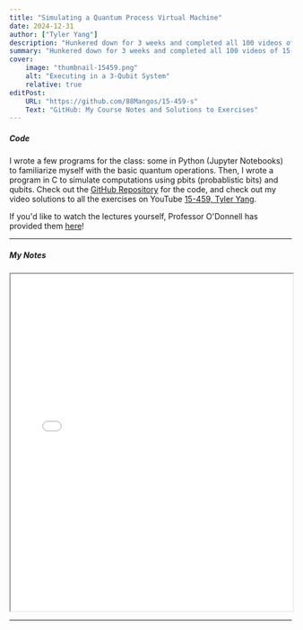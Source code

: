 ```yaml
---
title: "Simulating a Quantum Process Virtual Machine" 
date: 2024-12-31
author: ["Tyler Yang"]
description: "Hunkered down for 3 weeks and completed all 100 videos of 15-459 Undergraduate Quantum Computation. Thank you to Professor O'Donnell for providing the content online for free!"
summary: "Hunkered down for 3 weeks and completed all 100 videos of 15-459 Undergraduate Quantum Computation. Thank you to Professor O'Donnell for providing the content online for free!"
cover:
    image: "thumbnail-15459.png"
    alt: "Executing in a 3-Qubit System"
    relative: true
editPost:
    URL: "https://github.com/88Mangos/15-459-s"
    Text: "GitHub: My Course Notes and Solutions to Exercises"
---
```


##### Code
I wrote a few programs for the class: some in Python (Jupyter Notebooks) to familiarize myself with the basic quantum operations. Then, I wrote a program in C to simulate computations using pbits (probablistic bits) and qubits. Check out the [GitHub Repository](https://github.com/88Mangos/15-459-s) for the code, and check out my video solutions to all the exercises on YouTube [15-459, Tyler Yang](https://www.youtube.com/playlist?list=PL3GOEn9w3tYw-xPtlSl2BJiwPpruxQrwL). 

If you'd like to watch the lectures yourself, Professor O'Donnell has provided them [here](https://www.youtube.com/playlist?list=PLm3J0oaFux3bF48kurxGR6jrmPaQf6lkN)!

---

##### My Notes
<iframe src="./tylery-quantum-notes.pdf" width="100%" height="600px">
  This browser does not support PDFs. Please download it instead:
  <a href="./tylery-quantum-notes.pdf">Download PDF</a>.
</iframe>

---